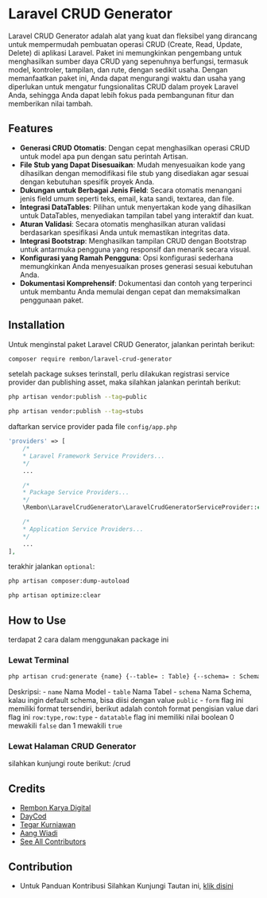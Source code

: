 # Laravel CRUD Generator
Laravel CRUD Generator adalah alat yang kuat dan fleksibel yang dirancang untuk mempermudah pembuatan operasi CRUD (Create, Read, Update, Delete) di aplikasi Laravel. Paket ini memungkinkan pengembang untuk menghasilkan sumber daya CRUD yang sepenuhnya berfungsi, termasuk model, kontroler, tampilan, dan rute, dengan sedikit usaha. Dengan memanfaatkan paket ini, Anda dapat mengurangi waktu dan usaha yang diperlukan untuk mengatur fungsionalitas CRUD dalam proyek Laravel Anda, sehingga Anda dapat lebih fokus pada pembangunan fitur dan memberikan nilai tambah.

## Features
- **Generasi CRUD Otomatis**: Dengan cepat menghasilkan operasi CRUD untuk model apa pun dengan satu perintah Artisan.
- **File Stub yang Dapat Disesuaikan**: Mudah menyesuaikan kode yang dihasilkan dengan memodifikasi file stub yang disediakan agar sesuai dengan kebutuhan spesifik proyek Anda.
- **Dukungan untuk Berbagai Jenis Field**: Secara otomatis menangani jenis field umum seperti teks, email, kata sandi, textarea, dan file.
- **Integrasi DataTables**: Pilihan untuk menyertakan kode yang dihasilkan untuk DataTables, menyediakan tampilan tabel yang interaktif dan kuat.
- **Aturan Validasi**: Secara otomatis menghasilkan aturan validasi berdasarkan spesifikasi Anda untuk memastikan integritas data.
- **Integrasi Bootstrap**: Menghasilkan tampilan CRUD dengan Bootstrap untuk antarmuka pengguna yang responsif dan menarik secara visual.
- **Konfigurasi yang Ramah Pengguna**: Opsi konfigurasi sederhana memungkinkan Anda menyesuaikan proses generasi sesuai kebutuhan Anda.
- **Dokumentasi Komprehensif**: Dokumentasi dan contoh yang terperinci untuk membantu Anda memulai dengan cepat dan memaksimalkan penggunaan paket.

## Installation
Untuk menginstal paket Laravel CRUD Generator, jalankan perintah berikut:

```sh
composer require rembon/laravel-crud-generator
```

setelah package sukses terinstall, perlu dilakukan registrasi service provider dan publishing asset, maka silahkan jalankan perintah berikut:

```sh
php artisan vendor:publish --tag=public
```

```sh
php artisan vendor:publish --tag=stubs
```

daftarkan service provider pada file `config/app.php`

```php
'providers' => [
    /*
    * Laravel Framework Service Providers...
    */
    ...

    /*
    * Package Service Providers...
    */
    \Rembon\LaravelCrudGenerator\LaravelCrudGeneratorServiceProvider::class,

    /*
    * Application Service Providers...
    */
    ...
],
```

terakhir jalankan `optional`:
```sh
php artisan composer:dump-autoload
```

```sh
php artisan optimize:clear
```

## How to Use
terdapat 2 cara dalam menggunakan package ini

### Lewat Terminal
```sh
php artisan crud:generate {name} {--table= : Table} {--schema= : Schema} {--form= : Form} {--datatable= : Table}
```

Deskripsi:
    - `name` Nama Model
    - `table` Nama Tabel
    - `schema` Nama Schema, kalau ingin default schema, bisa diisi dengan value `public`
    - `form` flag ini memiliki format tersendiri, berikut adalah contoh format pengisian value dari flag ini `row:type,row:type`
    - `datatable` flag ini memiliki nilai boolean 0 mewakili `false` dan 1 mewakili `true`

### Lewat Halaman CRUD Generator
silahkan kunjungi route berikut: /crud

## Credits
- [Rembon Karya Digital](https://github.com/rembonnn)
- [DayCod](https://github.com/dayCod)
- [Tegar Kurniawan](https://github.com/tegarkurniawan)
- [Aang Wiadi](https://github.com/wiadiaang)
- [See All Contributors](https://github.com/rembonnn/sync-collection/contributors)

## Contribution
- Untuk Panduan Kontribusi Silahkan Kunjungi Tautan ini, [klik disini](https://github.com/Rembonnn/laravel-crud-generator/blob/master/contribution-guide.md)
